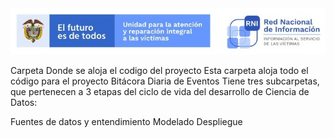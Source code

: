 <img src="/App/UnidadSrni.jpg" alt="Subdirección Red Nacional de Informacion"/>

Carpeta Donde se aloja el codigo del proyecto
Esta carpeta aloja todo el código para el proyecto Bitácora Diaria de Eventos Tiene tres subcarpetas, que pertenecen a 3 etapas del ciclo de vida del desarrollo de Ciencia de Datos:

Fuentes de datos y entendimiento
Modelado
Despliegue
